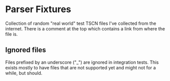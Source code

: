 # Parser Fixtures

Collection of random "real world" test TSCN files I've collected from the internet. There is a comment at the top
which contains a link from where the file is.

## Ignored files

Files prefixed by an underscore ("_") are ignored in integration tests. This exists mostly to have files that
are not supported yet and might not for a while, but should.